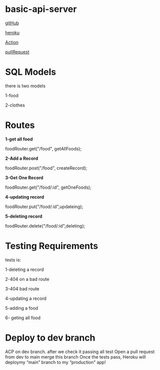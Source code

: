 # basic-api-server
[gitHub](https://github.com/alsatarysamah/basic-api-server)

[heroku](https://samah-basic-api-server1.herokuapp.com/)

[Action](https://github.com/alsatarysamah/basic-api-server/actions)

[pullRequest]()

# SQL Models

there is two models

1-food

2-clothes

# Routes

**1-get all food**

foodRouter.get("/food", getAllFoods);

**2-Add a Record**

foodRouter.post("/food", createRecord);

**3-Get One Record**

foodRouter.get("/food/:id", getOneFoods);

**4-updating record**

foodRouter.put("/food/:id",updateing);

**5-deleting record**

foodRouter.delete("/food/:id",deleting);


# Testing Requirements

tests is:

1-deleting a record

2-404 on a bad route

3-404 bad route

4-updating a record

5-adding a food

6- geting all food 

# Deploy to dev branch
 ACP on dev branch. after we check it passing all test Open a pull request from dev to main merge this branch Once the tests pass, Heroku will deploymy “main” branch to my “production” app!
